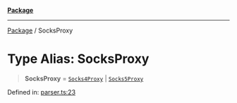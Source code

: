 [**Package**](../README.md)

***

[Package](../globals.md) / SocksProxy

# Type Alias: SocksProxy

> **SocksProxy** = [`Socks4Proxy`](Socks4Proxy.md) \| [`Socks5Proxy`](Socks5Proxy.md)

Defined in: [parser.ts:23](https://github.com/AlexXanderGrib/proxy-master/blob/ca5aa337e3a3c6ac87453a9ce0f2477b801f4bc9/src/parser.ts#L23)
